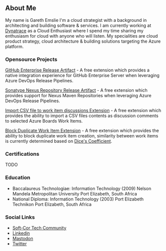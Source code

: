 ## About Me
My name is Gareth Emslie I'm a cloud strategist with a background in architecting and building software & services. I am currently working at [Dynatrace](https://www.dynatrace.com/) as a Cloud Enthusiast where I spend my time sharing my enthusiasm for cloud with anyone who will listen. My specialities are cloud product strategy, cloud architecture & building solutions targeting the Azure platform.

### Opensource Projects

[GitHub Enterprise Release Artifact](https://marketplace.visualstudio.com/items?itemName=soft-cor.githubenterprise-custom-release-artifact-extension) - A free extension which provides a native integration experience for GitHub Enterprise Server when leveraging Azure DevOps Release Pipelines.

[Sonatype Nexus Repository Release Artifact](https://marketplace.visualstudio.com/items?itemName=soft-cor.nexus-custom-release-artifact-extension) - A free extension which provides support for Nexus Maven Repositories when leveraging Azure DevOps Release Pipelines.

[Import CSV file to work item discussions Extension](https://marketplace.visualstudio.com/items?itemName=soft-cor.import-csv-discussions) - A free extension which provides the ability to import a CSV files contents as discussion comments to selected Azure Boards Work Items.

[Block Duplicate Work Item Extension](https://marketplace.visualstudio.com/items?itemName=soft-cor.block-duplicate-work-items) - A free extension which provides the ability to block duplicate work item creation, similarity between work items is currently determined based on [Dice's Coefficient](http://en.wikipedia.org/wiki/S%C3%B8rensen%E2%80%93Dice_coefficient).

### Certifications
TODO

### Education
- Baccalaureus Technologiae: Information Technology (2009)
  Nelson Mandela Metropolitan University
  Port Elizabeth, South Africa
- National Diploma: Information Technology (2003) 
  Port Elizabeth Technikon
  Port Elizabeth, South Africa

### Social Links
- [Soft-Cor Tech Community](https://blog.soft-cor.com)
- [Linkedin](https://linkedin.com/in/gareth-emslie)
- [Mastodon](https://hachyderm.io/@keyoke_za)
- [Twitter](https://twitter.com/keyoke_za)
